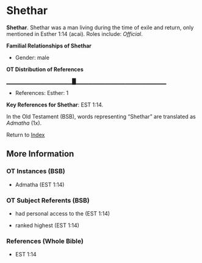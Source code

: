 # Shethar
**Shethar**. 
Shethar was a man living during the time of exile and return, only mentioned in Esther 1:14 (acai). 
Roles include: 
_Official_. 




**Familial Relationships of Shethar**


* Gender: male


**OT Distribution of References**

▁▁▁▁▁▁▁▁▁▁▁▁▁▁▁▁█▁▁▁▁▁▁▁▁▁▁▁▁▁▁▁▁▁▁▁▁▁▁
* References: Esther: 1



**Key References for Shethar**: 
EST 1:14. 


In the Old Testament (BSB), words representing “Shethar” are translated as 
*Admatha* (1x). 




Return to [Index](00-Index.md)

## More Information

### OT Instances (BSB)

* Admatha (EST 1:14)



### OT Subject Referents (BSB)

* had personal access to the (EST 1:14)

* ranked highest (EST 1:14)



### References (Whole Bible)

* EST 1:14



